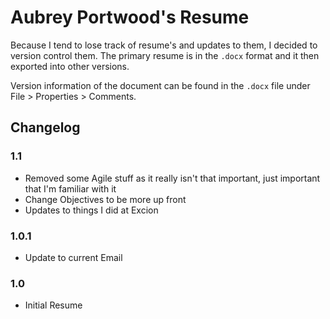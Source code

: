 # Aubrey Portwood's Resume

Because I tend to lose track of resume's and updates to them, I decided to version
control them. The primary resume is in the `.docx` format and it then exported into
other versions.

Version information of the document can be found in the `.docx` file under
File > Properties > Comments.

## Changelog

### 1.1

- Removed some Agile stuff as it really isn't that important, just important that I'm familiar with it
- Change Objectives to be more up front
- Updates to things I did at Excion

### 1.0.1

- Update to current Email

### 1.0

* Initial Resume
